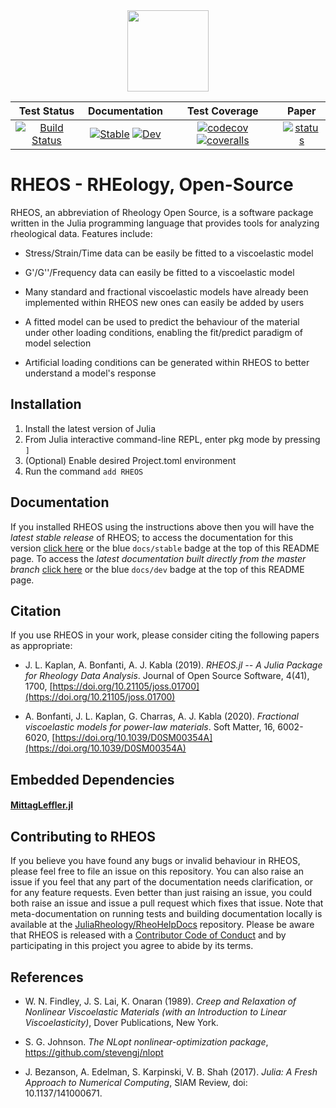 ﻿<a name="logo"/>
<div align="center">
<img src="docs/Logo.png" height="130"></img>
</a>
</div>

|**Test Status**|**Documentation**|**Test Coverage**|**Paper**|
|:-------------:|:---------------:|:---------------:|:-------:|
| [![Build Status][travis-img]][travis-url] | [![Stable][docs-sta-img]][docs-sta-url] [![Dev][docs-dev-img]][docs-dev-url] | [![codecov][codecov-img]][codecov-url] [![coveralls][coveralls-img]][coveralls-url] | [![status][joss-img]][joss-url] |

# RHEOS - RHEology, Open-Source
RHEOS, an abbreviation of Rheology Open Source, is a software package written in the Julia programming language that provides tools for analyzing rheological data. Features include:

- Stress/Strain/Time data can be easily be fitted to a viscoelastic model

- G'/G''/Frequency data can easily be fitted to a viscoelastic model

- Many standard and fractional viscoelastic models have already been implemented within RHEOS new ones can easily be added by users

- A fitted model can be used to predict the behaviour of the material under other loading conditions, enabling the fit/predict paradigm of model selection

- Artificial loading conditions can be generated within RHEOS to better understand a model's response

## Installation
1. Install the latest version of Julia
2. From Julia interactive command-line REPL, enter pkg mode by pressing ```]```
3. (Optional) Enable desired Project.toml environment
4. Run the command ```add RHEOS```

## Documentation
If you installed RHEOS using the instructions above then you will have the _latest stable release_ of RHEOS; to access the documentation for this version [click here][docs-sta-url] or the blue `docs/stable` badge at the top of this README page. To access the _latest documentation built directly from the master branch_ [click here][docs-dev-url] or the blue `docs/dev` badge at the top of this README page. 

## Citation
If you use RHEOS in your work, please consider citing the following papers as appropriate:

+ J. L. Kaplan, A. Bonfanti, A. J. Kabla (2019). _RHEOS.jl -- A Julia Package for Rheology Data Analysis_. Journal of Open Source Software, 4(41), 1700, [https://doi.org/10.21105/joss.01700](https://doi.org/10.21105/joss.01700)

+ A. Bonfanti, J. L. Kaplan, G. Charras, A. J. Kabla (2020). _Fractional viscoelastic models for power-law materials_. Soft Matter, 16, 6002-6020, [https://doi.org/10.1039/D0SM00354A](https://doi.org/10.1039/D0SM00354A)

## Embedded Dependencies
#### [MittagLeffler.jl](https://github.com/jlapeyre/MittagLeffler.jl)

## Contributing to RHEOS
If you believe you have found any bugs or invalid behaviour in RHEOS, please feel free to file an issue on this repository. You can also raise an issue if you feel that any part of the documentation needs clarification, or for any feature requests. Even better than just raising an issue, you could both raise an issue and issue a pull request which fixes that issue. Note that meta-documentation on running tests and building documentation locally is available at the [JuliaRheology/RheoHelpDocs](https://github.com/JuliaRheology/RheoHelpDocs) repository. Please be aware that RHEOS is released with a [Contributor Code of Conduct](CONDUCT.md) and by participating in this project you agree to abide by its terms.


## References
+ W. N. Findley, J. S. Lai, K. Onaran (1989). *Creep and Relaxation of Nonlinear Viscoelastic Materials (with an Introduction to Linear Viscoelasticity)*, Dover Publications, New York. 

+ S. G. Johnson. *The NLopt nonlinear-optimization package*, https://github.com/stevengj/nlopt

+ J. Bezanson, A. Edelman, S. Karpinski, V. B. Shah (2017). *Julia: A Fresh Approach to Numerical Computing*, SIAM Review, doi: 10.1137/141000671.

[travis-img]: https://travis-ci.org/JuliaRheology/RHEOS.jl.svg?branch=master
[travis-url]: https://travis-ci.org/JuliaRheology/RHEOS.jl

[docs-sta-img]: https://img.shields.io/badge/docs-stable-blue.svg
[docs-sta-url]: https://JuliaRheology.github.io/RHEOS.jl/stable

[docs-dev-img]: https://img.shields.io/badge/docs-dev-blue.svg
[docs-dev-url]: https://JuliaRheology.github.io/RHEOS.jl/dev

[codecov-img]: https://codecov.io/gh/JuliaRheology/RHEOS.jl/branch/master/graph/badge.svg
[codecov-url]: https://codecov.io/gh/JuliaRheology/RHEOS.jl

[coveralls-img]: https://coveralls.io/repos/github/JuliaRheology/RHEOS.jl/badge.svg?branch=master
[coveralls-url]: https://coveralls.io/github/JuliaRheology/RHEOS.jl?branch=master

[license-img]: https://img.shields.io/badge/License-MIT-ff69b2.svg?style=flat

[joss-img]: https://joss.theoj.org/papers/553250d815e1990db1b89c742854c71a/status.svg
[joss-url]: https://joss.theoj.org/papers/553250d815e1990db1b89c742854c71a
